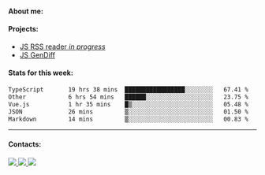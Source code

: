 #### About me:

#### Projects:
- [JS RSS reader *in progress*](https://github.com/GKoil/frontend-project-lvl3)
- [JS GenDiff](https://github.com/GKoil/GenDiff)

#### Stats for this week:
<!--START_SECTION:waka-->

```txt
TypeScript       19 hrs 38 mins  █████████████████░░░░░░░░   67.41 %
Other            6 hrs 54 mins   ██████░░░░░░░░░░░░░░░░░░░   23.75 %
Vue.js           1 hr 35 mins    █▒░░░░░░░░░░░░░░░░░░░░░░░   05.48 %
JSON             26 mins         ▒░░░░░░░░░░░░░░░░░░░░░░░░   01.50 %
Markdown         14 mins         ▒░░░░░░░░░░░░░░░░░░░░░░░░   00.83 %
```

<!--END_SECTION:waka-->
---
#### Contacts:

<a target='_blank' title='LinkedIn' href="https://www.linkedin.com/in/gkoil/">
  <img src="https://img.shields.io/badge/LinkedIn-0077B5?style=for-the-badge&logo=linkedin&logoColor=white" />
</a>
<a target='_blank' title='Telegram' href="https://t.me/gkoil">
  <img src="https://img.shields.io/badge/Telegram-2CA5E0?style=for-the-badge&logo=telegram&logoColor=white" />
</a>
<a target='_blank' title='Gmail' href="mailto: gk.grigorev@gmail.com">
  <img src="https://img.shields.io/badge/Gmail-D14836?style=for-the-badge&logo=gmail&logoColor=white" />
</a>

